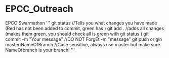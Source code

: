 # EPCC_Outreach
EPCC Swarmathon
'''
git status //Tells you what changes you have made (Red has not been added to commit, green has )
git add . //adds all changes (makes them green, you should check all is green with git status )
git commit -m "Your message" //DO NOT ForgEt -m "message"
git push origin master:NameOfBranch //Case sensitive, always use master but make sure NameOfbranch is your branch!
'''
